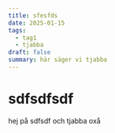 ```yaml
---
title: sfesfds
date: 2025-01-15
tags:
  - tag1
  - tjabba
draft: false
summary: här säger vi tjabba
---
```


# sdfsdfsdf

hej på sdfsdf och tjabba oxå
